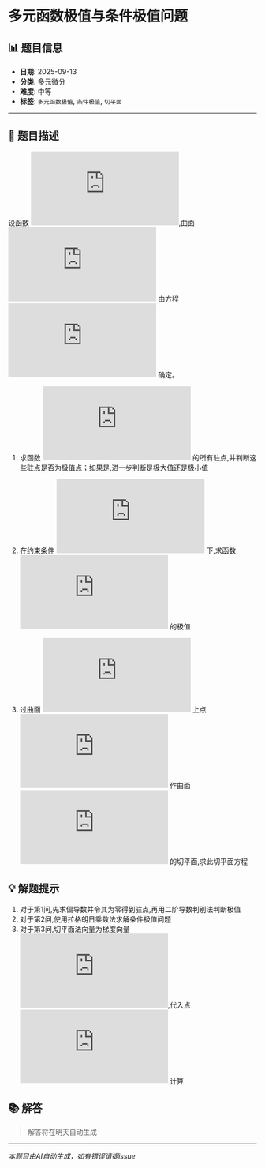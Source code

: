 # 多元函数极值与条件极值问题

## 📊 题目信息

- **日期**: 2025-09-13
- **分类**: 多元微分
- **难度**: 中等
- **标签**: `多元函数极值`, `条件极值`, `切平面`

---

## 📝 题目描述

设函数 ![equation](https://latex.codecogs.com/svg.latex?z%20%3D%20f(x%2C%20y)%20%3D%20x%5E3%20%2B%20y%5E3%20-%203xy),曲面 ![equation](https://latex.codecogs.com/svg.latex?S) 由方程 ![equation](https://latex.codecogs.com/svg.latex?z%20%3D%20f(x%2C%20y)) 确定。

1. 求函数 ![equation](https://latex.codecogs.com/svg.latex?f(x%2C%20y)) 的所有驻点,并判断这些驻点是否为极值点；如果是,进一步判断是极大值还是极小值

2. 在约束条件 ![equation](https://latex.codecogs.com/svg.latex?x%20%2B%20y%20%3D%201) 下,求函数 ![equation](https://latex.codecogs.com/svg.latex?f(x%2C%20y)) 的极值

3. 过曲面 ![equation](https://latex.codecogs.com/svg.latex?S) 上点 ![equation](https://latex.codecogs.com/svg.latex?(1%2C%201%2C%20-1)) 作曲面 ![equation](https://latex.codecogs.com/svg.latex?S) 的切平面,求此切平面方程

## 💡 解题提示

1. 对于第1问,先求偏导数并令其为零得到驻点,再用二阶导数判别法判断极值
2. 对于第2问,使用拉格朗日乘数法求解条件极值问题
3. 对于第3问,切平面法向量为梯度向量 ![equation](https://latex.codecogs.com/svg.latex?(f_x%2C%20f_y%2C%20-1)),代入点 ![equation](https://latex.codecogs.com/svg.latex?(1%2C%201%2C%20-1)) 计算

## 📚 解答

> 解答将在明天自动生成

---

*本题目由AI自动生成，如有错误请提issue*
